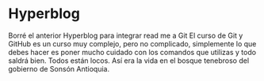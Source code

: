# Hyperblog
Borré el anterior Hyperblog para integrar read me a Git
El curso de Git y GitHub es un curso muy complejo, pero no complicado, simplemente lo que debes hacer es poner mucho cuidado con los comandos que utilizas y todo saldrá bien.
Todos están locos.
Así era la vida en el bosque tenebroso del gobierno de Sonsón Antioquia.
